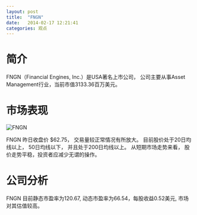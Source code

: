 ```yaml
---
layout: post
title:  "FNGN"
date:   2014-02-17 12:21:41
categories: 观点
---
```


# 简介
FNGN（Financial Engines, Inc.）是USA著名上市公司，
公司主要从事Asset Management行业，当前市值3133.36百万美元。

# 市场表现

![FNGN](http://finviz.com/chart.ashx?t=FNGN&ty=c&ta=1&p=d&s=l)

FNGN 昨日收盘价 $62.75，
交易量较正常情况有所放大。
目前股价处于20日均线以上，
50日均线以下，
并且处于200日均线以上。
从短期市场走势来看，
股价走势平稳，投资者应减少无谓的操作。

# 公司分析
FNGN 目前静态市盈率为120.67, 动态市盈率为66.54，每股收益0.52美元,
市场对其估值较高。
